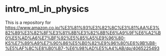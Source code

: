 # intro_ml_in_physics
This is a repository for https://www.amazon.co.jp/%E3%81%93%E3%82%8C%E3%81%AA%E3%82%89%E3%82%8F%E3%81%8B%E3%82%8B%E6%A9%9F%E6%A2%B0%E5%AD%A6%E7%BF%92%E5%85%A5%E9%96%80-KS%E7%89%A9%E7%90%86%E5%B0%82%E9%96%80%E6%9B%B8-%E5%AF%8C%E8%B0%B7-%E6%98%AD%E5%A4%AB/dp/4065225493
